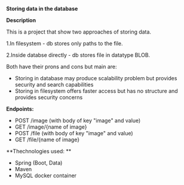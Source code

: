 **Storing data in the database**

**Description**

This is a project that show two approaches of storing data.

1.In filesystem - db stores only paths to the file.

2.Inside databse directly - db stores file in datatype BLOB.

Both have their prons and cons but main are:
* Storing in database may produce scalability problem but provides security and search capabilities
* Storing in filesystem offers faster access but has no structure and provides security concerns

**Endpoints:**
* POST /image (with body of key "image" and value)
* GET /image/{name of image}
* POST /file (with body of key "image" and value)
* GET /file/{name of image}



**Thechnologies used:
**
* Spring (Boot, Data)
* Maven
* MySQL docker container
